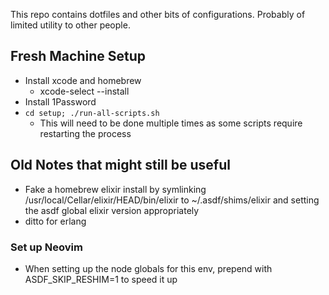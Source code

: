 This repo contains dotfiles and other bits of configurations.
Probably of limited utility to other people.

## Fresh Machine Setup
* Install xcode and homebrew
  * xcode-select --install
* Install 1Password
* `cd setup; ./run-all-scripts.sh`
  * This will need to be done multiple times as some scripts require restarting the process

## Old Notes that might still be useful
* Fake a homebrew elixir install by symlinking /usr/local/Cellar/elixir/HEAD/bin/elixir to ~/.asdf/shims/elixir and setting the asdf global elixir version appropriately
* ditto for erlang

### Set up Neovim
* When setting up the node globals for this env, prepend with ASDF_SKIP_RESHIM=1 to speed it up
